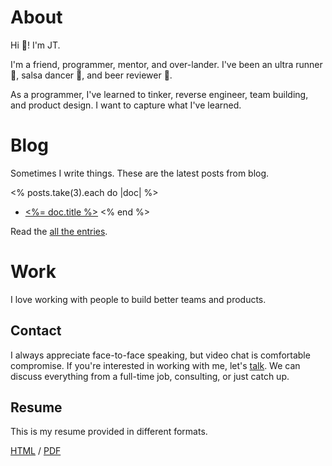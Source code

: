 # About

Hi :wave:! I'm JT.

I'm a friend, programmer, mentor, and over-lander.
I've been an ultra runner :running:, salsa dancer :dancer:, and beer reviewer :beer:.

As a programmer, 
I've learned to tinker, reverse engineer, team building, and product design.
I want to capture what I've learned.

# Blog

Sometimes I write things.
These are the latest posts from blog.

<% posts.take(3).each do |doc| %>
* [<%= doc.title %>](<%= doc.path %>)
<% end %>

Read the [all the entries](/posts).

# Work

I love working with people to build better teams and products.


## Contact

I always appreciate face-to-face speaking,
but video chat is comfortable compromise.
If you're interested in working with me,
let's <a href="mailto:hello2021@jtarchie.com">talk</a>.
We can discuss everything from a
full-time job,
consulting,
or just catch up.

## Resume

This is my resume provided in different formats.

[HTML](resume/index.html) / [PDF](resume/index.pdf)
